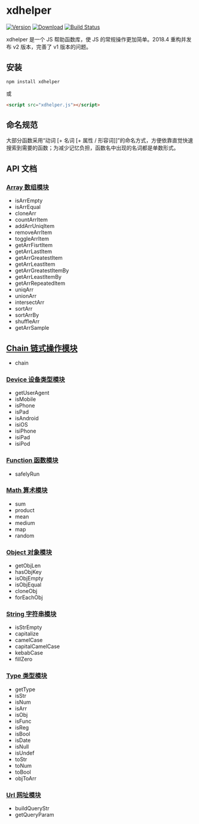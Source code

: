 # xdhelper

[![Version](https://img.shields.io/npm/v/xdhelper.svg)](https://www.npmjs.com/package/xdhelper)
[![Download](https://img.shields.io/npm/dm/xdhelper.svg)](https://www.npmjs.com/package/xdhelper)
[![Build Status](https://travis-ci.org/xiaoda/xdhelper.svg?branch=master)](https://travis-ci.org/xiaoda/xdhelper)

xdhelper 是一个 JS 帮助函数库，使 JS 的常规操作更加简单。2018.4 重构并发布 v2 版本，完善了 v1 版本的问题。

## 安装

```
npm install xdhelper
```

或

``` html
<script src="xdhelper.js"></script>
```

## 命名规范

大部分函数采用“动词 [+ 名词 [+ 属性 / 形容词]]”的命名方式，方便依靠直觉快速搜索到需要的函数；为减少记忆负担，函数名中出现的名词都是单数形式。

## API 文档

### [Array 数组模块](https://github.com/xiaoda/xdhelper/wiki/Array-%E6%95%B0%E7%BB%84%E6%A8%A1%E5%9D%97)
* isArrEmpty
* isArrEqual
* cloneArr
* countArrItem
* addArrUniqItem
* removeArrItem
* toggleArrItem
* getArrFisrtItem
* getArrLastItem
* getArrGreatestItem
* getArrLeastItem
* getArrGreatestItemBy
* getArrLeastItemBy
* getArrRepeatedItem
* uniqArr
* unionArr
* intersectArr
* sortArr
* sortArrBy
* shuffleArr
* getArrSample

## [Chain 链式操作模块](https://github.com/xiaoda/xdhelper/wiki/Chain-%E9%93%BE%E5%BC%8F%E6%93%8D%E4%BD%9C%E6%A8%A1%E5%9D%97)
* chain

### [Device 设备类型模块](https://github.com/xiaoda/xdhelper/wiki/Device-%E8%AE%BE%E5%A4%87%E7%B1%BB%E5%9E%8B%E6%A8%A1%E5%9D%97)
* getUserAgent
* isMobile
* isPhone
* isPad
* isAndroid
* isiOS
* isiPhone
* isiPad
* isiPod

### [Function 函数模块](https://github.com/xiaoda/xdhelper/wiki/Function-%E5%87%BD%E6%95%B0%E6%A8%A1%E5%9D%97)
* safelyRun

### [Math 算术模块](https://github.com/xiaoda/xdhelper/wiki/Math-%E7%AE%97%E6%9C%AF%E6%A8%A1%E5%9D%97)
* sum
* product
* mean
* medium
* map
* random

### [Object 对象模块](https://github.com/xiaoda/xdhelper/wiki/Object-%E5%AF%B9%E8%B1%A1%E6%A8%A1%E5%9D%97)
* getObjLen
* hasObjKey
* isObjEmpty
* isObjEqual
* cloneObj
* forEachObj

### [String 字符串模块](https://github.com/xiaoda/xdhelper/wiki/String-%E5%AD%97%E7%AC%A6%E4%B8%B2%E6%A8%A1%E5%9D%97)
* isStrEmpty
* capitalize
* camelCase
* capitalCamelCase
* kebabCase
* fillZero

### [Type 类型模块](https://github.com/xiaoda/xdhelper/wiki/Type-%E7%B1%BB%E5%9E%8B%E6%A8%A1%E5%9D%97)
* getType
* isStr
* isNum
* isArr
* isObj
* isFunc
* isReg
* isBool
* isDate
* isNull
* isUndef
* toStr
* toNum
* toBool
* objToArr

### [Url 网址模块](https://github.com/xiaoda/xdhelper/wiki/Url--%E7%BD%91%E5%9D%80%E6%A8%A1%E5%9D%97)
* buildQueryStr
* getQueryParam
